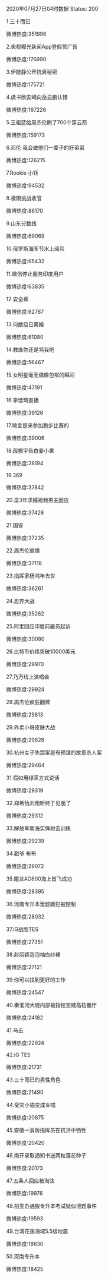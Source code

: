 2020年07月27日04时数据
Status: 200

1.三十而已

微博热度:351996

2.央视曝光新闻App登假货广告

微博热度:176990

3.伊能静公开抗衰秘密

微博热度:175721

4.虞书欣安崎向岳云鹏认错

微博热度:167226

5.王祖蓝给周杰伦刷了700个穿云箭

微博热度:159173

6.邓伦 我会做他们一辈子的好弟弟

微博热度:126215

7.Rookie 小钰

微博热度:94532

8.极限挑战收官

微博热度:86170

9.山东分数线

微博热度:69069

10.俄罗斯海军节水上阅兵

微博热度:65432

11.微信停止服务印度用户

微博热度:63835

12.安全裤

微博热度:62767

13.何猷启已离婚

微博热度:61080

14.教练你还是骂我吧

微博热度:56467

15.女明星毫无偶像包袱的瞬间

微博热度:47191

16.李佳琦直播

微博热度:39126

17.喻言是来参加跑步比赛的

微博热度:39006

18.段振宇告白姜小果

微博热度:38194

19.369

微博热度:37842

20.录3年求婚视频男主回应

微博热度:37426

21.国安

微博热度:37235

22.周杰伦直播

微博热度:37118

23.指挥家杨鸿年去世

微博热度:36261

24.忍界大战

微博热度:35262

25.阿里回应印度前雇员起诉

微博热度:30080

26.比特币价格突破10000美元

微博热度:29970

27.乃万线上演唱会

微博热度:29924

28.周杰伦疯狂翻牌

微博热度:29813

29.外卖小哥皮肤大战

微博热度:29628

30.杭州女子失踪案是有预谋的故意杀人案

微博热度:29464

31.假如用绿茶方式说话

微博热度:29319

32.郑希怡刘雨昕终于见面了

微博热度:29312

33.解放军南海实弹射击训练

微博热度:29239

34.戳爷 布布

微博热度:29072

35.鲲龙AG600海上首飞成功

微博热度:28395

36.河南专升本泄题嫌犯被控制

微博热度:28032

37.iG战胜TES

微博热度:27351

38.赵丽颖泡泡袖白纱裙

微博热度:27121

39.你可以找到更好的工作

微博热度:24547

40.秦淮河大堤内部被指挖空建高档餐厅

微博热度:24182

41.马云

微博热度:22924

42.iG TES

微博热度:21731

43.三十而已的男性角色

微博热度:21490

44.受灾小猫变成军喵

微博热度:20875

45.安徽一消防指挥员在抗洪中牺牲

微博热度:20420

46.南开录取通知书送两粒莲花种子

微博热度:20173

47.五条人回应被淘汰

微博热度:19976

48.招生办通报专升本考试疑似泄题事件

微博热度:19593

49.台湾花莲海域5.5级地震

微博热度:18630

50.河南专升本

微博热度:18425

